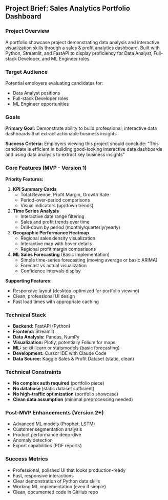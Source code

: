 ## Project Brief: Sales Analytics Portfolio Dashboard

### Project Overview

A portfolio showcase project demonstrating data analysis and interactive visualization skills through a sales & profit analytics dashboard. Built with Python, Streamlit, and FastAPI to display proficiency for Data Analyst, Full-stack Developer, and ML Engineer roles.

### Target Audience

Potential employers evaluating candidates for:

-   Data Analyst positions
-   Full-stack Developer roles
-   ML Engineer opportunities

### Goals

**Primary Goal:** Demonstrate ability to build professional, interactive data dashboards that extract actionable business insights

**Success Criteria:** Employers viewing this project should conclude: "This candidate is efficient in building good-looking interactive data dashboards and using data analysis to extract key business insights"

### Core Features (MVP - Version 1)

**Priority Features:**

1.  **KPI Summary Cards**
    -   Total Revenue, Profit Margin, Growth Rate
    -   Period-over-period comparisons
    -   Visual indicators (up/down trends)
2.  **Time Series Analysis**
    -   Interactive date range filtering
    -   Sales and profit trends over time
    -   Drill-down by period (monthly/quarterly/yearly)
3.  **Geographic Performance Heatmap**
    -   Regional sales density visualization
    -   Interactive map with hover details
    -   Regional profit margin comparisons
4.  **ML Sales Forecasting** (Basic Implementation)
    -   Simple time-series forecasting (moving average or basic ARIMA)
    -   Forecast vs actual visualization
    -   Confidence intervals display

**Supporting Features:**

-   Responsive layout (desktop-optimized for portfolio viewing)
-   Clean, professional UI design
-   Fast load times with appropriate caching

### Technical Stack

-   **Backend:** FastAPI (Python)
-   **Frontend:** Streamlit
-   **Data Analysis:** Pandas, NumPy
-   **Visualization:** Plotly, potentially Folium for maps
-   **ML:** scikit-learn or statsmodels (basic forecasting)
-   **Development:** Cursor IDE with Claude Code
-   **Data Source:** Kaggle Sales & Profit Dataset (static, clean)

### Technical Constraints

-   **No complex auth required** (portfolio piece)
-   **No database** (static dataset sufficient)
-   **No high-traffic optimization** (portfolio showcase)
-   **Clean data assumption** (minimal preprocessing needed)

### Post-MVP Enhancements (Version 2+)

-   Advanced ML models (Prophet, LSTM)
-   Customer segmentation analysis
-   Product performance deep-dive
-   Anomaly detection
-   Export capabilities (PDF reports)

### Success Metrics

-   Professional, polished UI that looks production-ready
-   Fast, responsive interactions
-   Clear demonstration of Python data skills
-   Working ML implementation (even if simple)
-   Clean, documented code in GitHub repo
